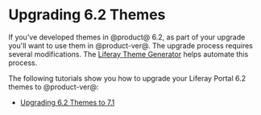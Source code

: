 # Upgrading 6.2 Themes [](id=upgrading-6-2-themes-intro)

If you've developed themes in @product@ 6.2, as part of your upgrade you'll 
want to use them in @product-ver@. The upgrade process requires several 
modifications. The 
[Liferay Theme Generator](/develop/tutorials/-/knowledge_base/7-1/creating-themes)
helps automate this process. 

The following tutorials show you how to upgrade your Liferay Portal 6.2 themes 
to @product-ver@:

- [Upgrading 6.2 Themes to 7.1](/develop/tutorials/-/knowledge_base/7-1/upgrading-6-2-themes-to-7-1)
